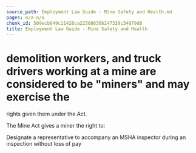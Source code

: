 ```yaml
---
source_path: Employment Law Guide - Mine Safety and Health.md
pages: n/a-n/a
chunk_id: 509ecb949c11420ca22508636b247339c34079d8
title: Employment Law Guide - Mine Safety and Health
---
```

# demolition workers, and truck drivers working at a mine are considered to be "miners" and may exercise the

rights given them under the Act.

The Mine Act gives a miner the right to:

Designate a representative to accompany an MSHA inspector during an inspection without loss of pay
